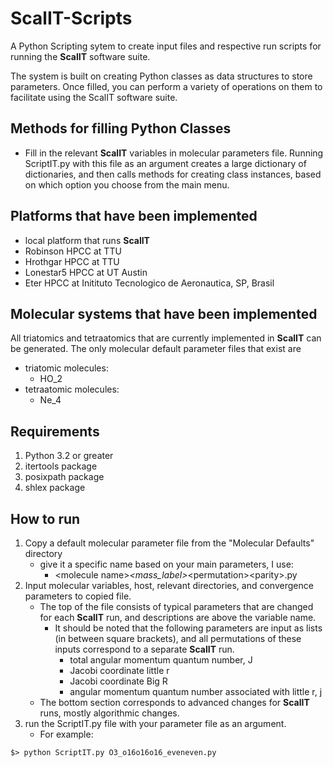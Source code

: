 # ScalIT-Scripts
A Python Scripting sytem to create input files and respective run scripts for running the **ScalIT** software suite.  

The system is built on creating Python classes as data structures to store parameters.  Once filled, you can perform
a variety of operations on them to facilitate using the ScalIT software suite.

## Methods for filling Python Classes

  - Fill in the relevant **ScalIT** variables in molecular parameters file.  Running ScriptIT.py with this file as an argument
    creates a large dictionary of dictionaries, and then calls methods for creating class instances, based on which option you 
    choose from the main menu.

## Platforms that have been implemented

  - local platform that runs **ScalIT**
  - Robinson HPCC at TTU
  - Hrothgar HPCC at TTU
  - Lonestar5 HPCC at UT Austin
  - Eter HPCC at Initituto Tecnologico de Aeronautica, SP, Brasil

## Molecular systems that have been implemented

All triatomics and tetraatomics that are currently implemented in **ScalIT** can be generated.
  The only molecular default parameter files that exist are
  
  - triatomic molecules:
    - HO_2
  - tetraatomic molecules:
    - Ne_4

## Requirements
  1. Python 3.2 or greater
  2. itertools package
  3. posixpath package
  4. shlex package

## How to run

1. Copy a default molecular parameter file from the "Molecular Defaults" directory
    - give it a specific name based on your main parameters, I use:
        - \<molecule name\>_\<mass_label\>_\<permutation\>\<parity\>.py
2. Input molecular variables, host, relevant directories, and convergence parameters to copied file.
    - The top of the file consists of typical parameters that are changed for each **ScalIT** run, and descriptions are
      above the variable name.
      - It should be noted that the following parameters are input as lists (in between square brackets), and all 
        permutations of these inputs correspond to a separate **ScalIT** run.
          - total angular momentum quantum number, J
          - Jacobi coordinate little r
          - Jacobi coordinate Big R
          - angular momentum quantum number associated with little r, j
    - The bottom section corresponds to advanced changes for **ScalIT** runs, mostly algorithmic changes.
3. run the ScriptIT.py file with your parameter file as an argument.
    - For example:
  ```
  $> python ScriptIT.py O3_o16o16o16_eveneven.py 
  ```
    
